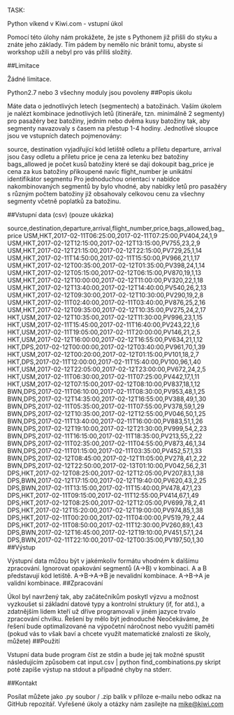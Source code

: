 TASK:

Python víkend v Kiwi.com - vstupní úkol

Pomocí této úlohy nám prokážete, že jste s Pythonem již přišli do styku a znáte jeho základy. Tím pádem by nemělo nic bránit tomu, abyste si workshop užili a nebyl pro vás příliš složitý.

##Limitace

Žádné limitace.

Python2.7 nebo 3
všechny moduly jsou povoleny
##Popis úkolu

Máte data o jednotlivých letech (segmentech) a batožinách. Vaším úkolem je nalézt kombinace jednotlivých letů (itineráře, tzn. minimálně 2 segmenty) pro pasažéry bez batožiny, jedním nebo dvěma kusy batožiny tak, aby segmenty navazovaly s časem na přestup 1-4 hodiny. Jednotlivé sloupce jsou ve vstupních datech pojmenovány:

source, destination vyjadřující kód letiště odletu a příletu
departure, arrival jsou časy odletu a příletu
price je cena za letenku bez batožiny
bags_allowed je počet kusů batožiny které se daji dokoupit
bag_price je cena za kus batožiny přikoupené navíc
flight_number je unikátní identifikátor segmentu
Pro jednoduchou orientaci v nabídce nakombinovaných segmentů by bylo vhodné, aby nabídky letů pro pasažéry s různým počtem batožiny již obsahovaly celkovou cenu za všechny segmenty včetně poplatků za batožinu.

##Vstupní data (csv) (pouze ukázka)

source,destination,departure,arrival,flight_number,price,bags_allowed,bag_price
USM,HKT,2017-02-11T06:25:00,2017-02-11T07:25:00,PV404,24,1,9
USM,HKT,2017-02-12T12:15:00,2017-02-12T13:15:00,PV755,23,2,9
USM,HKT,2017-02-12T21:15:00,2017-02-12T22:15:00,PV729,25,1,14
USM,HKT,2017-02-11T14:50:00,2017-02-11T15:50:00,PV966,21,1,17
USM,HKT,2017-02-12T00:35:00,2017-02-12T01:35:00,PV398,24,1,14
USM,HKT,2017-02-12T05:15:00,2017-02-12T06:15:00,PV870,19,1,13
USM,HKT,2017-02-12T10:00:00,2017-02-12T11:00:00,PV320,22,1,18
USM,HKT,2017-02-12T13:40:00,2017-02-12T14:40:00,PV540,26,2,13
USM,HKT,2017-02-12T09:30:00,2017-02-12T10:30:00,PV290,19,2,8
USM,HKT,2017-02-11T02:40:00,2017-02-11T03:40:00,PV876,25,2,16
USM,HKT,2017-02-12T09:35:00,2017-02-12T10:35:00,PV275,24,2,17
HKT,USM,2017-02-12T10:35:00,2017-02-12T11:30:00,PV996,23,1,15
HKT,USM,2017-02-11T15:45:00,2017-02-11T16:40:00,PV243,22,1,6
HKT,USM,2017-02-11T19:05:00,2017-02-11T20:00:00,PV146,21,2,5
HKT,USM,2017-02-12T16:00:00,2017-02-12T16:55:00,PV634,21,1,12
HKT,DPS,2017-02-12T00:00:00,2017-02-12T03:40:00,PV961,70,1,39
HKT,USM,2017-02-12T00:20:00,2017-02-12T01:15:00,PV101,18,2,7
HKT,DPS,2017-02-11T12:00:00,2017-02-11T15:40:00,PV100,96,1,40
HKT,USM,2017-02-12T22:05:00,2017-02-12T23:00:00,PV672,24,2,5
HKT,USM,2017-02-11T06:30:00,2017-02-11T07:25:00,PV442,17,1,11
HKT,USM,2017-02-12T07:15:00,2017-02-12T08:10:00,PV837,18,1,12
BWN,DPS,2017-02-11T06:10:00,2017-02-11T08:30:00,PV953,48,1,25
BWN,DPS,2017-02-12T14:35:00,2017-02-12T16:55:00,PV388,49,1,30
BWN,DPS,2017-02-11T05:35:00,2017-02-11T07:55:00,PV378,59,1,29
BWN,DPS,2017-02-12T10:35:00,2017-02-12T12:55:00,PV046,50,1,25
BWN,DPS,2017-02-11T13:40:00,2017-02-11T16:00:00,PV883,51,1,26
BWN,DPS,2017-02-12T19:10:00,2017-02-12T21:30:00,PV999,54,2,23
BWN,DPS,2017-02-11T16:15:00,2017-02-11T18:35:00,PV213,55,2,22
BWN,DPS,2017-02-11T02:35:00,2017-02-11T04:55:00,PV873,46,1,34
BWN,DPS,2017-02-11T01:15:00,2017-02-11T03:35:00,PV452,57,1,33
BWN,DPS,2017-02-12T08:45:00,2017-02-12T11:05:00,PV278,41,2,22
BWN,DPS,2017-02-12T22:50:00,2017-02-13T01:10:00,PV042,56,2,31
DPS,HKT,2017-02-12T08:25:00,2017-02-12T12:05:00,PV207,83,1,38
DPS,BWN,2017-02-12T17:15:00,2017-02-12T19:40:00,PV620,43,2,25
DPS,BWN,2017-02-11T13:15:00,2017-02-11T15:40:00,PV478,47,1,23
DPS,HKT,2017-02-11T09:15:00,2017-02-11T12:55:00,PV414,67,1,49
DPS,HKT,2017-02-12T08:25:00,2017-02-12T12:05:00,PV699,78,2,41
DPS,HKT,2017-02-12T15:20:00,2017-02-12T19:00:00,PV974,85,1,38
DPS,HKT,2017-02-11T00:20:00,2017-02-11T04:00:00,PV519,79,2,44
DPS,HKT,2017-02-11T08:50:00,2017-02-11T12:30:00,PV260,89,1,43
DPS,BWN,2017-02-12T16:45:00,2017-02-12T19:10:00,PV451,57,1,24
DPS,BWN,2017-02-11T22:10:00,2017-02-12T00:35:00,PV197,50,1,30
##Výstup

Výstupní data můžou být v jakémkoliv formátu vhodném k dalšímu zpracování.
Ignorovat opakování segmentů (A->B) v kombinaci. A a B představují kód letiště.
A->B->A->B je nevalidní kombinace.
A->B->A je validní kombinace.
##Zpracování

Úkol byl navržený tak, aby začátečníkům poskytl výzvu a možnost vyzkoušet si základní datové typy a kontrolní struktury (if, for atd.), a zdatnějším lidem kteří už dříve programovali v jiném jazyce trvalo zpracování chvilku.
Řešení by mělo být jednoduché
Neočekáváme, že řešení bude optimalizované na výpočetní náročnost nebo využití paměti (pokud vás to však baví a chcete využít matematické znalosti ze školy, můžete)
##Použití

Vstupní data bude program číst ze stdin a bude jej tak možné spustit následujícím způsobem cat input.csv | python find_combinations.py skript poté zapíše výstup na stdout a případné chyby na stderr.

##Kontakt

Posílat můžete jako .py soubor / .zip balík v příloze e-mailu nebo odkaz na GitHub repozitář.
Vyřešené úkoly a otázky nám zasílejte na mike@kiwi.com
